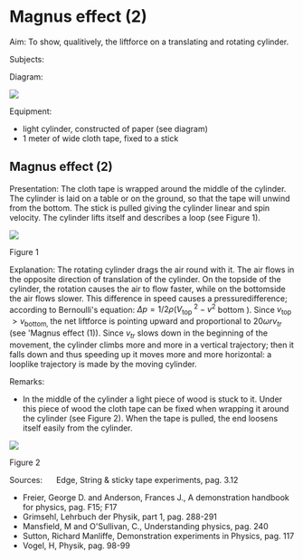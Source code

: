 # Magnus effect (2) 

Aim: To show, qualitively, the liftforce on a translating and rotating cylinder.

Subjects:

Diagram:

![](https://cdn.mathpix.com/cropped/2024_06_24_19f333e69026eee9066eg-1.jpg?height=607&width=881&top_left_y=388&top_left_x=730)

Equipment:

- light cylinder, constructed of paper (see diagram)
- 1 meter of wide cloth tape, fixed to a stick


## Magnus effect (2)

Presentation: The cloth tape is wrapped around the middle of the cylinder. The cylinder is laid on a table or on the ground, so that the tape will unwind from the bottom. The stick is pulled giving the cylinder linear and spin velocity. The cylinder lifts itself and describes a loop (see Figure 1).

![](https://cdn.mathpix.com/cropped/2024_06_24_19f333e69026eee9066eg-2.jpg?height=274&width=597&top_left_y=492&top_left_x=859)

Figure 1

Explanation: The rotating cylinder drags the air round with it. The air flows in the opposite direction of translation of the cylinder. On the topside of the cylinder, the rotation causes the air to flow faster, while on the bottomside the air flows slower. This difference in speed causes a pressuredifference; according to Bernoulli's equation: $\Delta p=1 / 2 \rho\left(V_{\text {top }}^{2}-v^{2}\right.$ bottom $)$. Since $v_{\text {top }}>v_{\text {bottom, }}$ the net liftforce is pointing upward and proportional to $20 \omega r v_{t r}$ (see 'Magnus effect (1)). Since $v_{t r}$ slows down in the beginning of the movement, the cylinder climbs more and more in a vertical trajectory; then it falls down and thus speeding up it moves more and more horizontal: a looplike trajectory is made by the moving cylinder.

Remarks:

- In the middle of the cylinder a light piece of wood is stuck to it. Under this piece of wood the cloth tape can be fixed when wrapping it around the cylinder (see Figure 2). When the tape is pulled, the end loosens itself easily from the cylinder.

![](https://cdn.mathpix.com/cropped/2024_06_24_19f333e69026eee9066eg-2.jpg?height=466&width=529&top_left_y=1366&top_left_x=928)

Figure 2

Sources: $\quad$ Edge, String \& sticky tape experiments, pag. 3.12

- Freier, George D. and Anderson, Frances J., A demonstration handbook for physics, pag. F15; F17
- Grimsehl, Lehrbuch der Physik, part 1, pag. 288-291
- Mansfield, M and O'Sullivan, C., Understanding physics, pag. 240
- Sutton, Richard Manliffe, Demonstration experiments in Physics, pag. 117
- Vogel, H, Physik, pag. 98-99

